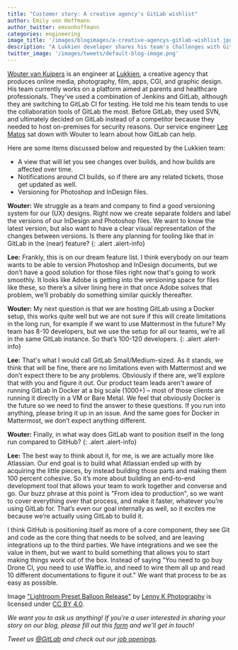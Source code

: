 ```yaml
---
title: "Customer story: A creative agency's GitLab wishlist"
author: Emily von Hoffmann
author_twitter: emvonhoffmann
categories: engineering
image_title: '/images/blogimages/a-creative-agencys-gitlab-wishlist.jpg'
description: "A Lukkien developer shares his team's challenges with Git and GitLab for their UX designs, and requests a few tweaks they'd find useful."
twitter_image: '/images/tweets/default-blog-image.png'
---
```

[Wouter van Kuipers](https://twitter.com/wvkuipers) is an engineer at [Lukkien](https://www.lukkien.com/), a creative agency that produces online media, photography, film, apps, CGI, and graphic design. His team currently works on a platform aimed at parents and healthcare professionals. They've used a combination of Jenkins and GitLab, although they are switching to GitLab CI for testing. He told me his team tends to use the collaboration tools of GitLab the most. Before GitLab, they used SVN, and ultimately decided on GitLab instead of a competitor because they needed to host on-premises for security reasons. Our service engineer [Lee Matos](https://twitter.com/leematos) sat down with Wouter to learn about how GitLab can help.

<!--more-->

Here are some items discussed below and requested by the Lukkien team:

* A view that will let you see changes over builds, and how builds are affected over time.  
* Notifications around CI builds, so if there are any related tickets, those get updated as well.
* Versioning for Photoshop and InDesign files.

**Wouter:** We struggle as a team and company to find a good versioning system for our (UX) designs. Right now we create separate folders and label the versions of our InDesign and Photoshop files. We want to know the latest version, but also want to have a clear visual representation of the changes between versions. Is there any planning for tooling like that in GitLab in the (near) feature?
{: .alert .alert-info}

**Lee:** Frankly, this is on our dream feature list. I think everybody on our team wants to be able to version Photoshop and InDesign documents, but we don’t have a good solution for those files right now that's going to work smoothly. It looks like Adobe is getting into the versioning space for files like these, so there’s a silver lining here in that once Adobe solves that problem, we’ll probably do something similar quickly thereafter.

**Wouter:** My next question is that we are hosting GitLab using a Docker setup, this works quite well but we are not sure if this will create limitations in the long run, for example if we want to use Mattermost in the future? My team has 8-10 developers, but we use the setup for all our teams, we’re all in the same GitLab instance. So that’s 100-120 developers.
{: .alert .alert-info}

**Lee:** That's what I would call GitLab Small/Medium-sized. As it stands, we think that will be fine, there are no limitations even with Mattermost and we don’t expect there to be any problems. Obviously if there are, we’ll explore that with you and figure it out. Our product team leads aren't aware of running GitLab in Docker at a big scale (1000+) – most of those clients are running it directly in a VM or Bare Metal. We feel that obviously Docker is the future so we need to find the answer to these questions. If you run into anything, please bring it up in an issue. And the same goes for Docker in Mattermost, we don’t expect anything different.

**Wouter:** Finally, in what way does GitLab want to position itself in the long run compared to GitHub?
{: .alert .alert-info}

**Lee:** The best way to think about it, for me, is we are actually more like Atlassian. Our end goal is to build what Atlassian ended up with by acquiring the little pieces, by instead building those parts and making them 100 percent cohesive. So it’s more about building an end-to-end development tool that allows your team to work together and converse and go. Our buzz phrase at this point is "From idea to production", so we want to cover everything over that process, and make it faster, whatever you’re using GitLab for. That’s even our goal internally as well, so it excites me because we’re actually using GitLab to build it.

I think GitHub is positioning itself as more of a core component, they see Git and code as the core thing that needs to be solved, and are leaving integrations up to the third parties. We have integrations and we see the value in them, but we want to build something that allows you to start making things work out of the box. Instead of saying "You need to go buy Drone CI, you need to use Waffle.io, and need to wire them all up and read 10 different documentations to figure it out." We want that process to be as easy as possible.

Image ["Lightroom Preset Balloon Release"](https://www.flickr.com/photos/lennykphotography/26687024535/in/photolist-GEeYCF-hUAGKL-nQCwXy-Emhqdz-HRUzeG-EeGxU4-p2KCQa-Eroe6z-e4BpVm-dcZWfj-mQnNTJ-atd2f5-DSYEyA-DSqqGk-DFXwUA-aHPQVk-GucZJZ-EDGjje-CS8FYi-rymZ62-EBjtSY-DSfzQT-avJQMx-aYtqkR-CztMC7-dTRM3q-EPK3hD-DpeasQ-f2hdPB-eRwBGC-EoaxPD-b18F74-9sd1No-bkNuRx-byvPzZ-hxRZyb-D7F1xM-EVqmsh-CVBJBa-9pnw9W-eBWbNx-ftZrun-DXtJuT-p8As5e-DWQhdR-bkNdg7-oQCcaJ-b3JagT-8VoF1U-cgzLCU) by [Lenny K Photography](https://www.flickr.com/photos/lennykphotography/) is licensed under [CC BY 4.0](https://creativecommons.org/licenses/by/4.0/legalcode).

_We want you to ask us anything! If you're a user interested in sharing your story on our blog, please fill out this [form]( https://docs.google.com/a/gitlab.com/forms/d/1K8ZTS1QvSSPos6mVh1ol8ZyagInYctX3fb9eglzeK70/edit)  and we’ll get in touch!_

_Tweet us [@GitLab](https://twitter.com/gitlab) and check out our [job openings](/jobs/)._
